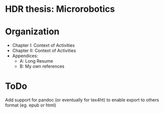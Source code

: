 <!--
$Id$
Title: Microrobotics
Author: David FOLIO
Date: 2018-02-19
Description: HDR Thesis
tag: HDR, thesis, microrobotics, robotics, control, modeling
-->
# HDR thesis: Microrobotics

# Organization
* Chapter I: Context of Activities
* Chapter II: Context of Activities
* Appendices:
  * A: Long Resume
  * B: My own references

# ToDo
Add support for pandoc (or eventually for tex4ht) to enable export to others format (eg. epub or html)
